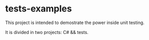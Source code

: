 # tests-examples
This project is intended to demostrate the power inside unit testing.

It is divided in two projects: C# && tests.

